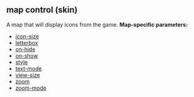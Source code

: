 ## map control (skin)


A map that will display icons from the game.
**Map-specific parameters:**
*   [icon-size](/ref/%7Bskin%7D/param/icon-size.md) 
*   [letterbox](/ref/%7Bskin%7D/param/letterbox.md) 
*   [on-hide](/ref/%7Bskin%7D/param/on-hide.md) 
*   [on-show](/ref/%7Bskin%7D/param/on-show.md) 
*   [style](/ref/%7Bskin%7D/param/style.md) 
*   [text-mode](/ref/%7Bskin%7D/param/text-mode.md) 
*   [view-size](/ref/%7Bskin%7D/param/view-size.md) 
*   [zoom](/ref/%7Bskin%7D/param/zoom.md) 
*   [zoom-mode](/ref/%7Bskin%7D/param/zoom-mode.md) 